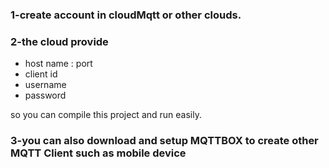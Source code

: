 ### 1-create account in cloudMqtt or other clouds.

### 2-the cloud provide 
  - host name : port
  - client id
  - username
  - password
  
  so you can compile this project and run easily.
  
### 3-you can also download and setup MQTTBOX to create other MQTT Client such as mobile device   
   
